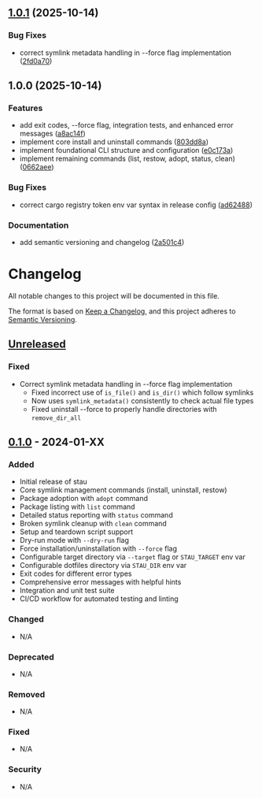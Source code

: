 ## [1.0.1](https://github.com/mhalder/stau/compare/v1.0.0...v1.0.1) (2025-10-14)

### Bug Fixes

* correct symlink metadata handling in --force flag implementation ([2fd0a70](https://github.com/mhalder/stau/commit/2fd0a70a84294b39c8e63c5d8c9a88a64746287e))

## 1.0.0 (2025-10-14)

### Features

* add exit codes, --force flag, integration tests, and enhanced error messages ([a8ac14f](https://github.com/mhalder/stau/commit/a8ac14fc3ee53777bc2aed1a77a1b1304d577cb2))
* implement core install and uninstall commands ([803dd8a](https://github.com/mhalder/stau/commit/803dd8a420dce7931ab3dc1f57988e585d34f33e))
* implement foundational CLI structure and configuration ([e0c173a](https://github.com/mhalder/stau/commit/e0c173a228b1c9eaf18ae8c7c0741d0dbf44b435))
* implement remaining commands (list, restow, adopt, status, clean) ([0662aee](https://github.com/mhalder/stau/commit/0662aee797c6207601d9a49e3eaab4e32e0d48ab))

### Bug Fixes

* correct cargo registry token env var syntax in release config ([ad62488](https://github.com/mhalder/stau/commit/ad62488a7829ec288e47c736402b8df79d289afd))

### Documentation

* add semantic versioning and changelog ([2a501c4](https://github.com/mhalder/stau/commit/2a501c467b997afc1634d11e1b68ceb9deff175e))

# Changelog

All notable changes to this project will be documented in this file.

The format is based on [Keep a Changelog](https://keepachangelog.com/en/1.1.0/),
and this project adheres to [Semantic Versioning](https://semver.org/spec/v2.0.0.html).

## [Unreleased]

### Fixed

- Correct symlink metadata handling in --force flag implementation
  - Fixed incorrect use of `is_file()` and `is_dir()` which follow symlinks
  - Now uses `symlink_metadata()` consistently to check actual file types
  - Fixed uninstall --force to properly handle directories with `remove_dir_all`

## [0.1.0] - 2024-01-XX

### Added

- Initial release of stau
- Core symlink management commands (install, uninstall, restow)
- Package adoption with `adopt` command
- Package listing with `list` command
- Detailed status reporting with `status` command
- Broken symlink cleanup with `clean` command
- Setup and teardown script support
- Dry-run mode with `--dry-run` flag
- Force installation/uninstallation with `--force` flag
- Configurable target directory via `--target` flag or `STAU_TARGET` env var
- Configurable dotfiles directory via `STAU_DIR` env var
- Exit codes for different error types
- Comprehensive error messages with helpful hints
- Integration and unit test suite
- CI/CD workflow for automated testing and linting

### Changed

- N/A

### Deprecated

- N/A

### Removed

- N/A

### Fixed

- N/A

### Security

- N/A

[Unreleased]: https://github.com/mhalder/stau/compare/v0.1.0...HEAD
[0.1.0]: https://github.com/mhalder/stau/releases/tag/v0.1.0
